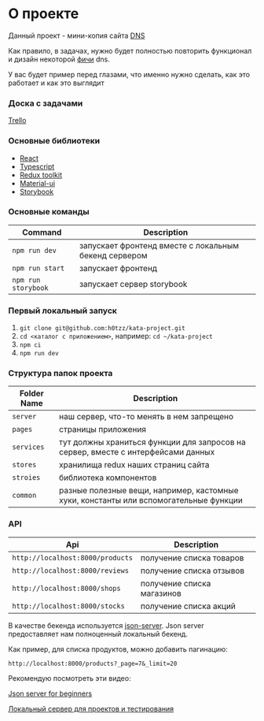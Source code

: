 # О проекте
Данный проект - мини-копия сайта [DNS](https://www.dns-shop.ru/actions/)
  
Как правило, в задачах, нужно будет полностью повторить функционал и дизайн некоторой [фичи](https://hsbi.hse.ru/articles/ficha-chto-eto-znachit/) dns.

У вас будет пример перед глазами, что именно нужно сделать, как это работает и как это выглядит

### Доска с задачами
[Trello](https://trello.com/b/z3eUgvOX/kata)

### Основные библиотеки

- [React](https://react.dev/)
- [Typescript](https://www.typescriptlang.org/docs/)
- [Redux toolkit](https://redux-toolkit.js.org/)
- [Material-ui](https://mui.com/material-ui/getting-started/)
- [Storybook](https://storybook.js.org/tutorials/intro-to-storybook/react/en/simple-component/)

### Основные команды
| Command           | Description                                                |
|-------------------|------------------------------------------------------------|
| `npm run dev `    | запускает фронтенд вместе с локальным бекенд сервером      |
| `npm run start`   | запускает фронтенд                                         |
| `npm run storybook`| запускает сервер storybook                                 |

### Первый локальный запуск
1. `git clone git@github.com:h0tzz/kata-project.git`
2. `cd <каталог с приложением>`, например: `cd ~/kata-project`
3. `npm ci`
4. `npm run dev`

### Структура папок проекта
| Folder Name   | Description                                                                           |
|------------|---------------------------------------------------------------------------------------|
| `server`   | наш сервер, что-то менять в нем запрещено                                             |
| `pages`    | страницы приложения                                                                   |
| `services` | тут должны храниться функции для запросов на сервер, вместе с интерфейсами данных     |
| `stores`   | хранилища redux наших страниц сайта                                                   |
| `stroies`  | библиотека компонентов                                                                |
| `common`   | разные полезные вещи, например, кастомные хуки, константы или вспомогательные функции |

### API
| Api                              | Description                |
|----------------------------------|----------------------------|
| `http://localhost:8000/products` | получение списка товаров   |
| `http://localhost:8000/reviews`  | получение списка отзывов   |
| `http://localhost:8000/shops`    | получение списка магазинов |
| `http://localhost:8000/stocks`   | получение списка акций     |

В качестве бекенда используется [json-server](https://www.npmjs.com/package/json-server). 
Json server предоставляет нам полноценный локальный бекенд.

Как пример, для списка продуктов, можно добавить пагинацию:

`http://localhost:8000/products?_page=7&_limit=20`

Рекомендую посмотреть эти видео:

[Json server for beginners](https://www.youtube.com/playlist?list=PLC3y8-rFHvwhc9YZIdqNL5sWeTCGxF4ya)

[Локальный сервер для проектов и тестирования](https://www.youtube.com/watch?v=odwOkxkmVH8)
